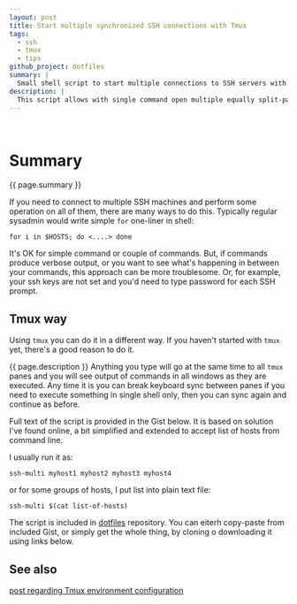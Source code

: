 ```yaml
---
layout: post
title: Start multiple synchronized SSH connections with Tmux
tags:
  - ssh
  - tmux
  - tips
github_project: dotfiles
summary: |
  Small shell script to start multiple connections to SSH servers with synchronized keyboard.  
description: |
  This script allows with single command open multiple equally split-panes in Tmux window and synchronizes keyboard input in all windows.
---
```


<br clear='all'>

Summary
==========

{{ page.summary }} 

If you need to connect to multiple SSH machines and perform some operation on all of them, there are many ways to do this. Typically regular sysadmin would write simple `for` one-liner in shell:



    for i in $HOSTS; do <....> done


It's OK for simple command or couple of commands. But, if commands produce verbose output, or you want to see what's happening in between your commands, this approach can be more troublesome. Or, for example, your ssh keys are not set and you'd need to type password for each SSH prompt.

Tmux way
----------

Using `tmux` you can do it in a different way. If you haven't started with `tmux` yet, there's a good reason to do it.

{{ page.description }} Anything you type will go at the same time to all `tmux` panes and you will see output of commands in all windows as they are executed. Any time it is you can break keyboard sync between panes if you need to execute something in single shell only, then you can sync again and continue as before.

Full text of the script is provided in the Gist below. It is based on solution I've found online, a bit simplified and extended to accept list of hosts from command line.

I usually run it as:


    ssh-multi myhost1 myhost2 myhost3 myhost4


or for some groups of hosts, I put list into plain text file:


    ssh-multi $(cat list-of-hosts)


The script is included in [dotfiles](http://github.com/dmytro/dotfiles) repository. You can eiterh copy-paste from included Gist, or simply get the whole thing, by cloning o downloading it using links below.

See also 
----------

[post regarding Tmux environment configuration](2012/07/18/iterm-tmux-emacs.html)

<script src="https://gist.github.com/3984680.js"> </script>

